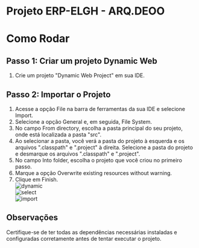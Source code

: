 # Projeto ERP-ELGH - ARQ.DEOO

# Como Rodar
## Passo 1: Criar um projeto Dynamic Web
1. Crie um projeto "Dynamic Web Project" em sua IDE.

## Passo 2: Importar o Projeto
1. Acesse a opção File na barra de ferramentas da sua IDE e selecione Import.
2. Selecione a opção General e, em seguida, File System.
3. No campo From directory, escolha a pasta principal do seu projeto, onde está localizada a pasta "src".
4. Ao selecionar a pasta, você verá a pasta do projeto à esquerda e os arquivos ".classpath" e ".project" à direita. Selecione a pasta do projeto e desmarque os arquivos ".classpath" e ".project".
6. No campo Into folder, escolha o projeto que você criou no primeiro passo.
7. Marque a opção Overwrite existing resources without warning.
8. Clique em Finish.
   <br>
   ![dynamic](https://github.com/RICKBISPO/ERP-ELGH/assets/106879291/70551ab3-6abf-49e4-b219-ebd0efc9da57)
   <br>
   ![select](https://github.com/RICKBISPO/ERP-ELGH/assets/106879291/ae236db2-41d6-4db2-bae8-b4e3975d14be)
   <br>
   ![import](https://github.com/RICKBISPO/ERP-ELGH/assets/106879291/a8ead8c1-95e1-4b23-bac7-2a595778fa8f)
   <br>


## Observações
Certifique-se de ter todas as dependências necessárias instaladas e configuradas corretamente antes de tentar executar o projeto.
